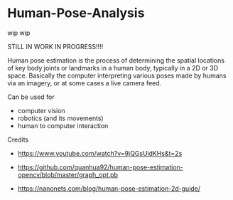 # Human-Pose-Analysis
wip wip

STILL IN WORK IN PROGRESS!!!!

Human pose estimation is the process of determining the spatial locations of key body joints or landmarks in a human body, typically in a 2D or 3D space. Basically the computer interpreting various poses made by humans via an imagery, or at some cases a live camera feed.

Can be used for
- computer vision
- robotics (and its movements)
- human to computer interaction

Credits
- https://www.youtube.com/watch?v=9jQGsUidKHs&t=2s
- https://github.com/quanhua92/human-pose-estimation-opencv/blob/master/graph_opt.pb

- https://nanonets.com/blog/human-pose-estimation-2d-guide/
